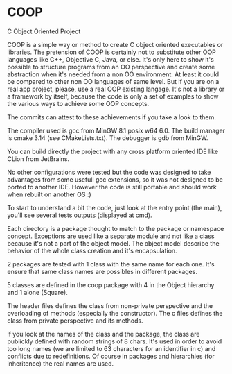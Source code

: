 # COOP
C Object Oriented Project

COOP is a simple way or method to create C object oriented executables or libraries.
The pretension of COOP is certainly not to substitute other OOP languages like C++, Objective C, Java, or else.
It's only here to show it's possible to structure programs from an OO perspective and create some abstraction when it's needed from a non OO environment. At least it could be compared to other non OO languages of same level.
But if you are on a real app project, please, use a real OOP existing langage.
It's not a library or a framework by itself, because the code is only a set of examples to show the various ways to achieve some OOP concepts.

The commits can attest to these achievements if you take a look to them.

The compiler used is gcc from MinGW 8.1 posix w64 6.0.
The build manager is cmake 3.14 (see CMakeLists.txt).
The debugger is gdb from MinGW.

You can build directly the project with any cross platform oriented IDE like CLion from JetBrains.

No other configurations were tested but the code was designed to take advantages from some usefull gcc extensions, so it was not designed to be ported to another IDE.
However the code is still portable and should work when rebuilt on another OS :)

To start to understand a bit the code, just look at the entry point (the main), you'll see several tests outputs (displayed at cmd).

Each directory is a package thought to match to the package or namespace concept. Exceptions are used like a separate module and not like a class because it's not a part of the object model.
The object model describe the behavior of the whole class creation and it's encapsulation.

2 packages are tested with 1 class with the same name for each one. It's ensure that same class names are possibles in different packages.

5 classes are defined in the coop package with 4 in the Object hierarchy and 1 alone (Square).

The header files defines the class from non-private perspective and the overloading of methods (especially the constructor).
The c files defines the class from private perspective and its methods.

if you look at the names of the class and the package, the class are publickly defined with random strings of 8 chars.
It's used in order to avoid too long names (we are limited to 63 characters for an identifier in c) and conflicts due to redefinitions.
Of course in packages and hierarchies (for inheritence) the real names are used.
